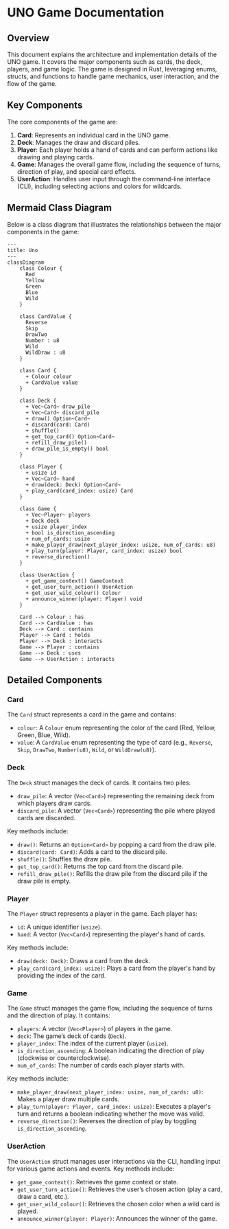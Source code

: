 # UNO Game Documentation

## Overview

This document explains the architecture and implementation details of the UNO game. It covers the major components such as cards, the deck, players, and game logic. The game is designed in Rust, leveraging enums, structs, and functions to handle game mechanics, user interaction, and the flow of the game.

## Key Components

The core components of the game are:

1. **Card**: Represents an individual card in the UNO game.
2. **Deck**: Manages the draw and discard piles.
3. **Player**: Each player holds a hand of cards and can perform actions like drawing and playing cards.
4. **Game**: Manages the overall game flow, including the sequence of turns, direction of play, and special card effects.
5. **UserAction**: Handles user input through the command-line interface (CLI), including selecting actions and colors for wildcards.

## Mermaid Class Diagram

Below is a class diagram that illustrates the relationships between the major components in the game:

```mermaid
---
title: Uno
---
classDiagram
    class Colour {
      Red
      Yellow
      Green
      Blue
      Wild
    }

    class CardValue {
      Reverse
      Skip
      DrawTwo
      Number : u8
      Wild
      WildDraw : u8
    }

    class Card {
      + Colour colour
      + CardValue value
    }

    class Deck {
      + Vec~Card~ draw_pile
      + Vec~Card~ discard_pile
      + draw() Option~Card~
      + discard(card: Card)
      + shuffle()
      + get_top_card() Option~Card~
      + refill_draw_pile()
      + draw_pile_is_empty() bool
    }

    class Player {
      + usize id
      + Vec~Card~ hand
      + draw(deck: Deck) Option~Card~
      + play_card(card_index: usize) Card
    }

    class Game {
      + Vec~Player~ players
      + Deck deck
      + usize player_index
      + bool is_direction_ascending
      + num_of_cards: usize
      + make_player_draw(next_player_index: usize, num_of_cards: u8)
      + play_turn(player: Player, card_index: usize) bool
      + reverse_direction()
    }

    class UserAction {
      + get_game_context() GameContext
      + get_user_turn_action() UserAction
      + get_user_wild_colour() Colour
      + announce_winner(player: Player) void
    }

    Card --> Colour : has
    Card --> CardValue : has
    Deck --> Card : contains
    Player --> Card : holds
    Player --> Deck : interacts
    Game --> Player : contains
    Game --> Deck : uses
    Game --> UserAction : interacts
```

## Detailed Components

### Card

The `Card` struct represents a card in the game and contains:
- `colour`: A `Colour` enum representing the color of the card (Red, Yellow, Green, Blue, Wild).
- `value`: A `CardValue` enum representing the type of card (e.g., `Reverse`, `Skip`, `DrawTwo`, `Number(u8)`, `Wild`, or `WildDraw(u8)`).

### Deck

The `Deck` struct manages the deck of cards. It contains two piles:
- `draw_pile`: A vector (`Vec<Card>`) representing the remaining deck from which players draw cards.
- `discard_pile`: A vector (`Vec<Card>`) representing the pile where played cards are discarded.

Key methods include:
- `draw()`: Returns an `Option<Card>` by popping a card from the draw pile.
- `discard(card: Card)`: Adds a card to the discard pile.
- `shuffle()`: Shuffles the draw pile.
- `get_top_card()`: Returns the top card from the discard pile.
- `refill_draw_pile()`: Refills the draw pile from the discard pile if the draw pile is empty.

### Player

The `Player` struct represents a player in the game. Each player has:
- `id`: A unique identifier (`usize`).
- `hand`: A vector (`Vec<Card>`) representing the player's hand of cards.

Key methods include:
- `draw(deck: Deck)`: Draws a card from the deck.
- `play_card(card_index: usize)`: Plays a card from the player's hand by providing the index of the card.

### Game

The `Game` struct manages the game flow, including the sequence of turns and the direction of play. It contains:
- `players`: A vector (`Vec<Player>`) of players in the game.
- `deck`: The game’s deck of cards (`Deck`).
- `player_index`: The index of the current player (`usize`).
- `is_direction_ascending`: A boolean indicating the direction of play (clockwise or counterclockwise).
- `num_of_cards`: The number of cards each player starts with.

Key methods include:
- `make_player_draw(next_player_index: usize, num_of_cards: u8)`: Makes a player draw multiple cards.
- `play_turn(player: Player, card_index: usize)`: Executes a player's turn and returns a boolean indicating whether the move was valid.
- `reverse_direction()`: Reverses the direction of play by toggling `is_direction_ascending`.

### UserAction

The `UserAction` struct manages user interactions via the CLI, handling input for various game actions and events. Key methods include:
- `get_game_context()`: Retrieves the game context or state.
- `get_user_turn_action()`: Retrieves the user’s chosen action (play a card, draw a card, etc.).
- `get_user_wild_colour()`: Retrieves the chosen color when a wild card is played.
- `announce_winner(player: Player)`: Announces the winner of the game.
